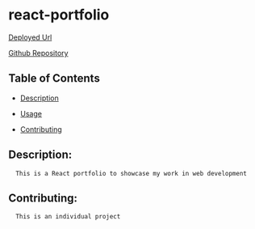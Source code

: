 # react-portfolio

[Deployed Url](https://eliselabonte.github.io/react-portfolio-ts/)

[Github Repository](https://github.com/eliselabonte/react-portfolio-ts)

  ## Table of Contents

  * [Description](#Description)

  * [Usage](#Usage)

  * [Contributing](#Contributing)

  ## Description:
      This is a React portfolio to showcase my work in web development

  ## Contributing:
      This is an individual project